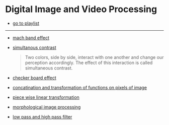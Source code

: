 # Digital Image and Video Processing

- [go to playlist]()

---

- [mach band effect](http://www.markschenk.com/various/machband.html)
- [simultanous contrast]()
	> Two colors, side by side, interact with one another and change our perception accordingly. The effect of this interaction is called simultaneous contrast.

- [checker board effect](http://www.inf.ufsc.br/~aldo.vw/visao/khoros/html-dip/c2/s10/front-page.html#:~:text=This%20effect%20is%20observed%20by,to%20fill%20the%20display%20area.)
- [concatination and transformation of functions on pixels of image](https://www.javatpoint.com/computer-graphics-composite-transformation)
- [piece wise linear  transformation](https://www.geeksforgeeks.org/piece-wise-linear-transformation/#:~:text=Piece%2Dwise%20Linear%20Transformation%20is,original%20for%20a%20specific%20application.)
- [morphological image processing](https://towardsdatascience.com/understanding-morphological-image-processing-and-its-operations-7bcf1ed11756)
- [low pass and high pass filter](https://www.javatpoint.com/dip-high-pass-vs-low-pass-filters)